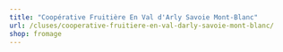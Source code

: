 ```yaml
---
title: "Coopérative Fruitière En Val d'Arly Savoie Mont-Blanc"
url: /cluses/cooperative-fruitiere-en-val-darly-savoie-mont-blanc/
shop: fromage
---
```

